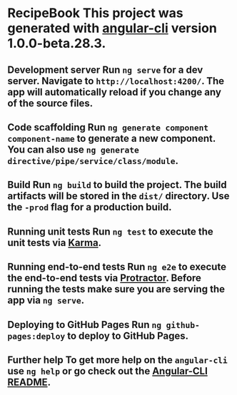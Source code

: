 # RecipeBook This project was generated with [angular-cli](https://github.com/angular/angular-cli) version 1.0.0-beta.28.3.

## Development server Run `ng serve` for a dev server. Navigate to `http://localhost:4200/`. The app will automatically reload if you change any of the source files. 
## Code scaffolding Run `ng generate component component-name` to generate a new component. You can also use `ng generate directive/pipe/service/class/module`. 

## Build Run `ng build` to build the project. The build artifacts will be stored in the `dist/` directory. Use the `-prod` flag for a production build.

## Running unit tests Run `ng test` to execute the unit tests via [Karma](https://karma-runner.github.io). 

## Running end-to-end tests Run `ng e2e` to execute the end-to-end tests via [Protractor](http://www.protractortest.org/). Before running the tests make sure you are serving the app via `ng serve`.

## Deploying to GitHub Pages Run `ng github-pages:deploy` to deploy to GitHub Pages. 

## Further help To get more help on the `angular-cli` use `ng help` or go check out the [Angular-CLI README](https://github.com/angular/angular-cli/blob/master/README.md).
